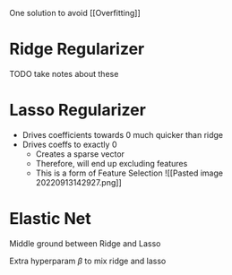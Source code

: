 One solution to avoid [[Overfitting]]

# Ridge Regularizer
TODO take notes about these

# Lasso Regularizer
- Drives coefficients towards 0 much quicker than ridge
- Drives coeffs to exactly 0
	- Creates a sparse vector
	- Therefore, will end up excluding features
	- This is a form of Feature Selection
![[Pasted image 20220913142927.png]]


# Elastic Net
Middle ground between Ridge and Lasso

Extra hyperparam $\beta$ to mix ridge and lasso

